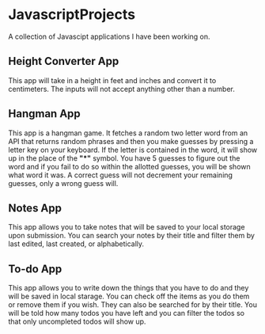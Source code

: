 # JavascriptProjects
A collection of Javascipt applications I have been working on.
## Height Converter App
This app will take in a height in feet and inches and convert it to centimeters. The inputs will not accept anything other than a number.
## Hangman App
This app is a hangman game. It fetches a random two letter word from an API that returns random phrases and then you make guesses by pressing a letter key on your keyboard. If the letter is contained in the word, it will show up in the place of the **"*"** symbol. You have 5 guesses to figure out the word and if you fail to do so within the allotted guesses, you will be shown what word it was. A correct guess will not decrement your remaining guesses, only a wrong guess will.
## Notes App
This app allows you to take notes that will be saved to your local storage upon submission. You can search your notes by their title and filter them by last edited, last created, or alphabetically. 
## To-do App
This app allows you to write down the things that you have to do and they will be saved in local starage. You can check off the items as you do them or remove them if you wish. They can also be searched for by their title. You will be told how many todos you have left and you can filter the todos so that only uncompleted todos will show up.
